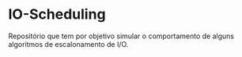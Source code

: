 # IO-Scheduling
Repositório que tem por objetivo simular o comportamento de alguns algoritmos de escalonamento de I/O.
